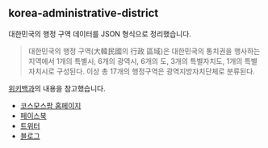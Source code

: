## korea-administrative-district

대한민국의 행정 구역 데이터를 JSON 형식으로 정리했습니다.

> 대한민국의 행정 구역(大韓民國의 行政 區域)은 대한민국의 통치권을 행사하는 지역에서 1개의 특별시, 6개의 광역시, 6개의 도, 3개의 특별자치도, 1개의 특별자치시로 구성된다. 이상 총 17개의 행정구역은 광역지방자치단체로 분류된다.

[위키백과](https://ko.wikipedia.org/wiki/%EB%8C%80%ED%95%9C%EB%AF%BC%EA%B5%AD%EC%9D%98_%ED%96%89%EC%A0%95_%EA%B5%AC%EC%97%AD)의 내용을 참고했습니다.

- [코스모스팜 홈페이지](http://www.cosmosfarm.com/)
- [페이스북](https://www.facebook.com/cosmosfarm.sns)
- [트위터](https://twitter.com/cosmosfarm)
- [블로그](http://blog.cosmosfarm.com/)